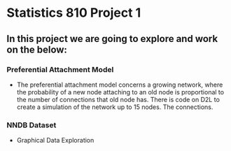 # Statistics 810 Project 1

## In this project we are going to explore and work on the below:

### Preferential Attachment Model
- The preferential attachment model concerns a growing network, where the probability of a
new node attaching to an old node is proportional to the number of connections that old node
has. There is code on D2L to create a simulation of the network up to 15 nodes. The
connections. 

### NNDB Dataset
- Graphical Data Exploration